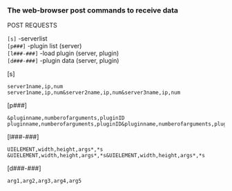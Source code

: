 ### The web-browser post commands to receive data

POST REQUESTS

`[s]`            -serverlist  
`[p###]`         -plugin list (server)  
`[l###-###]`     -load plugin (server, plugin)  
`[d###-###]`     -plugin data (server, plugin)  



[s]
```
server1name,ip,num
server1name,ip,num&server2name,ip,num&server3name,ip,num
```

[p###]

```
&pluginname,numberofarguments,pluginID
pluginname,numberofarguments,pluginID&pluginname,numberofarguments,pluginID
```

[l###-###]
```
UIELEMENT,width,height,args*,*s
&UIELEMENT,width,height,args*,*s&UIELEMENT,width,height,args*,*s
```
[d###-###]
```
arg1,arg2,arg3,arg4,arg5
```
